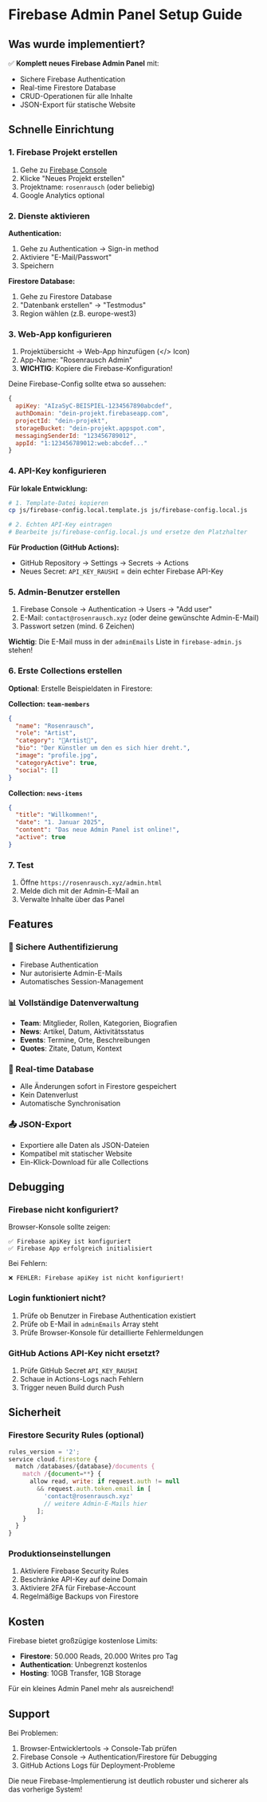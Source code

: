 # Firebase Admin Panel Setup Guide

## Was wurde implementiert?

✅ **Komplett neues Firebase Admin Panel** mit:
- Sichere Firebase Authentication
- Real-time Firestore Database
- CRUD-Operationen für alle Inhalte
- JSON-Export für statische Website

## Schnelle Einrichtung

### 1. Firebase Projekt erstellen

1. Gehe zu [Firebase Console](https://console.firebase.google.com/)
2. Klicke "Neues Projekt erstellen"
3. Projektname: `rosenrausch` (oder beliebig)
4. Google Analytics optional

### 2. Dienste aktivieren

**Authentication:**
1. Gehe zu Authentication → Sign-in method
2. Aktiviere "E-Mail/Passwort" 
3. Speichern

**Firestore Database:**
1. Gehe zu Firestore Database
2. "Datenbank erstellen" → "Testmodus"
3. Region wählen (z.B. europe-west3)

### 3. Web-App konfigurieren

1. Projektübersicht → Web-App hinzufügen (</> Icon)
2. App-Name: "Rosenrausch Admin"
3. **WICHTIG**: Kopiere die Firebase-Konfiguration!

Deine Firebase-Config sollte etwa so aussehen:
```javascript
{
  apiKey: "AIzaSyC-BEISPIEL-1234567890abcdef",
  authDomain: "dein-projekt.firebaseapp.com", 
  projectId: "dein-projekt",
  storageBucket: "dein-projekt.appspot.com",
  messagingSenderId: "123456789012",
  appId: "1:123456789012:web:abcdef..."
}
```

### 4. API-Key konfigurieren

**Für lokale Entwicklung:**
```bash
# 1. Template-Datei kopieren
cp js/firebase-config.local.template.js js/firebase-config.local.js

# 2. Echten API-Key eintragen
# Bearbeite js/firebase-config.local.js und ersetze den Platzhalter
```

**Für Production (GitHub Actions):**
- GitHub Repository → Settings → Secrets → Actions
- Neues Secret: `API_KEY_RAUSHI` = dein echter Firebase API-Key

### 5. Admin-Benutzer erstellen

1. Firebase Console → Authentication → Users → "Add user"
2. E-Mail: `contact@rosenrausch.xyz` (oder deine gewünschte Admin-E-Mail)
3. Passwort setzen (mind. 6 Zeichen)

**Wichtig**: Die E-Mail muss in der `adminEmails` Liste in `firebase-admin.js` stehen!

### 6. Erste Collections erstellen

**Optional**: Erstelle Beispieldaten in Firestore:

**Collection: `team-members`**
```json
{
  "name": "Rosenrausch",
  "role": "Artist", 
  "category": "🌹Artist🌹",
  "bio": "Der Künstler um den es sich hier dreht.",
  "image": "profile.jpg",
  "categoryActive": true,
  "social": []
}
```

**Collection: `news-items`**
```json
{
  "title": "Willkommen!",
  "date": "1. Januar 2025",
  "content": "Das neue Admin Panel ist online!",
  "active": true
}
```

### 7. Test

1. Öffne `https://rosenrausch.xyz/admin.html`
2. Melde dich mit der Admin-E-Mail an
3. Verwalte Inhalte über das Panel

## Features

### 🔐 Sichere Authentifizierung
- Firebase Authentication
- Nur autorisierte Admin-E-Mails
- Automatisches Session-Management

### 📊 Vollständige Datenverwaltung
- **Team**: Mitglieder, Rollen, Kategorien, Biografien
- **News**: Artikel, Datum, Aktivitätsstatus  
- **Events**: Termine, Orte, Beschreibungen
- **Quotes**: Zitate, Datum, Kontext

### 💾 Real-time Database
- Alle Änderungen sofort in Firestore gespeichert
- Kein Datenverlust
- Automatische Synchronisation

### 📤 JSON-Export
- Exportiere alle Daten als JSON-Dateien
- Kompatibel mit statischer Website
- Ein-Klick-Download für alle Collections

## Debugging

### Firebase nicht konfiguriert?
Browser-Konsole sollte zeigen:
```
✅ Firebase apiKey ist konfiguriert
✅ Firebase App erfolgreich initialisiert
```

Bei Fehlern:
```
❌ FEHLER: Firebase apiKey ist nicht konfiguriert!
```

### Login funktioniert nicht?
1. Prüfe ob Benutzer in Firebase Authentication existiert
2. Prüfe ob E-Mail in `adminEmails` Array steht
3. Prüfe Browser-Konsole für detaillierte Fehlermeldungen

### GitHub Actions API-Key nicht ersetzt?
1. Prüfe GitHub Secret `API_KEY_RAUSHI`
2. Schaue in Actions-Logs nach Fehlern
3. Trigger neuen Build durch Push

## Sicherheit

### Firestore Security Rules (optional)
```javascript
rules_version = '2';
service cloud.firestore {
  match /databases/{database}/documents {
    match /{document=**} {
      allow read, write: if request.auth != null 
        && request.auth.token.email in [
          'contact@rosenrausch.xyz'
          // weitere Admin-E-Mails hier
        ];
    }
  }
}
```

### Produktionseinstellungen
1. Aktiviere Firebase Security Rules  
2. Beschränke API-Key auf deine Domain
3. Aktiviere 2FA für Firebase-Account
4. Regelmäßige Backups von Firestore

## Kosten

Firebase bietet großzügige kostenlose Limits:
- **Firestore**: 50.000 Reads, 20.000 Writes pro Tag
- **Authentication**: Unbegrenzt kostenlos
- **Hosting**: 10GB Transfer, 1GB Storage

Für ein kleines Admin Panel mehr als ausreichend!

## Support

Bei Problemen:
1. Browser-Entwicklertools → Console-Tab prüfen
2. Firebase Console → Authentication/Firestore für Debugging
3. GitHub Actions Logs für Deployment-Probleme

Die neue Firebase-Implementierung ist deutlich robuster und sicherer als das vorherige System!